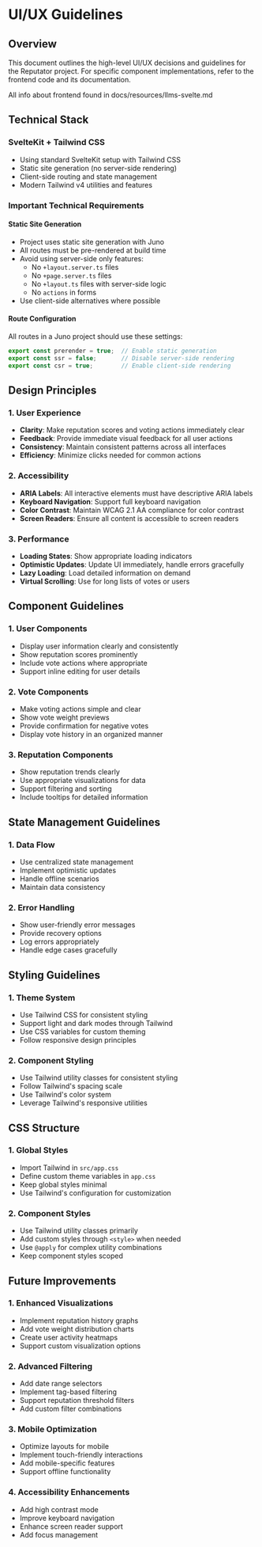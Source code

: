 # UI/UX Guidelines

## Overview

This document outlines the high-level UI/UX decisions and guidelines for the Reputator project. For specific component implementations, refer to the frontend code and its documentation.

All info about frontend found in docs/resources/llms-svelte.md

## Technical Stack

### SvelteKit + Tailwind CSS
- Using standard SvelteKit setup with Tailwind CSS
- Static site generation (no server-side rendering)
- Client-side routing and state management
- Modern Tailwind v4 utilities and features

### Important Technical Requirements

#### Static Site Generation
- Project uses static site generation with Juno
- All routes must be pre-rendered at build time
- Avoid using server-side only features:
  - No `+layout.server.ts` files
  - No `+page.server.ts` files
  - No `+layout.ts` files with server-side logic
  - No `actions` in forms
- Use client-side alternatives where possible

#### Route Configuration
All routes in a Juno project should use these settings:
```typescript
export const prerender = true;  // Enable static generation
export const ssr = false;       // Disable server-side rendering
export const csr = true;        // Enable client-side rendering
```

## Design Principles

### 1. User Experience
- **Clarity**: Make reputation scores and voting actions immediately clear
- **Feedback**: Provide immediate visual feedback for all user actions
- **Consistency**: Maintain consistent patterns across all interfaces
- **Efficiency**: Minimize clicks needed for common actions

### 2. Accessibility
- **ARIA Labels**: All interactive elements must have descriptive ARIA labels
- **Keyboard Navigation**: Support full keyboard navigation
- **Color Contrast**: Maintain WCAG 2.1 AA compliance for color contrast
- **Screen Readers**: Ensure all content is accessible to screen readers

### 3. Performance
- **Loading States**: Show appropriate loading indicators
- **Optimistic Updates**: Update UI immediately, handle errors gracefully
- **Lazy Loading**: Load detailed information on demand
- **Virtual Scrolling**: Use for long lists of votes or users

## Component Guidelines

### 1. User Components
- Display user information clearly and consistently
- Show reputation scores prominently
- Include vote actions where appropriate
- Support inline editing for user details

### 2. Vote Components
- Make voting actions simple and clear
- Show vote weight previews
- Provide confirmation for negative votes
- Display vote history in an organized manner

### 3. Reputation Components
- Show reputation trends clearly
- Use appropriate visualizations for data
- Support filtering and sorting
- Include tooltips for detailed information

## State Management Guidelines

### 1. Data Flow
- Use centralized state management
- Implement optimistic updates
- Handle offline scenarios
- Maintain data consistency

### 2. Error Handling
- Show user-friendly error messages
- Provide recovery options
- Log errors appropriately
- Handle edge cases gracefully

## Styling Guidelines

### 1. Theme System
- Use Tailwind CSS for consistent styling
- Support light and dark modes through Tailwind
- Use CSS variables for custom theming
- Follow responsive design principles

### 2. Component Styling
- Use Tailwind utility classes for consistent styling
- Follow Tailwind's spacing scale
- Use Tailwind's color system
- Leverage Tailwind's responsive utilities

## CSS Structure

### 1. Global Styles
- Import Tailwind in `src/app.css`
- Define custom theme variables in `app.css`
- Keep global styles minimal
- Use Tailwind's configuration for customization

### 2. Component Styles
- Use Tailwind utility classes primarily
- Add custom styles through `<style>` when needed
- Use `@apply` for complex utility combinations
- Keep component styles scoped

## Future Improvements

### 1. Enhanced Visualizations
- Implement reputation history graphs
- Add vote weight distribution charts
- Create user activity heatmaps
- Support custom visualization options

### 2. Advanced Filtering
- Add date range selectors
- Implement tag-based filtering
- Support reputation threshold filters
- Add custom filter combinations

### 3. Mobile Optimization
- Optimize layouts for mobile
- Implement touch-friendly interactions
- Add mobile-specific features
- Support offline functionality

### 4. Accessibility Enhancements
- Add high contrast mode
- Improve keyboard navigation
- Enhance screen reader support
- Add focus management
